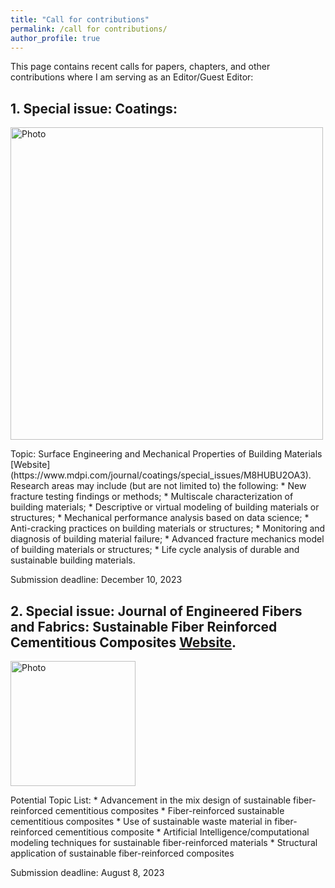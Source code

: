 ```yaml
---
title: "Call for contributions"
permalink: /call for contributions/
author_profile: true
---
```



This page contains recent calls for papers, chapters, and other contributions where I am serving as an Editor/Guest Editor:

**1. Special issue: Coatings:** 
------
<p align="left">
  <img src="https://liaiusc.github.io/images/coating.jpg?raw=true" alt="Photo" style="width: 500px;"/> 
</p> 
Topic: Surface Engineering and Mechanical Properties of Building Materials [Website](https://www.mdpi.com/journal/coatings/special_issues/M8HUBU2OA3).
Research areas may include (but are not limited to) the following:
   * New fracture testing findings or methods;
   * Multiscale characterization of building materials;
   * Descriptive or virtual modeling of building materials or structures;
   * Mechanical performance analysis based on data science;
   * Anti-cracking practices on building materials or structures;
   * Monitoring and diagnosis of building material failure;
   * Advanced fracture mechanics model of building materials or structures;
   * Life cycle analysis of durable and sustainable building materials.
  
Submission deadline: December 10, 2023



**2. Special issue: Journal of Engineered Fibers and Fabrics:** Sustainable Fiber Reinforced Cementitious Composites [Website](https://journals.sagepub.com/page/jef/open-special-collections/sustainable-fiber-reinforced-cementitious-composites).
------
<p align="left">
  <img src="https://liaiusc.github.io/images/JEFF.jpg?raw=true" alt="Photo" style="width: 200px;"/> 
</p>
Potential Topic List:
   * Advancement in the mix design of sustainable fiber-reinforced cementitious composites
   * Fiber-reinforced sustainable cementitious composites
   * Use of sustainable waste material in fiber-reinforced cementitious composite
   * Artificial Intelligence/computational modeling techniques for sustainable fiber-reinforced materials
   * Structural application of sustainable fiber-reinforced composites

Submission deadline: August 8, 2023
